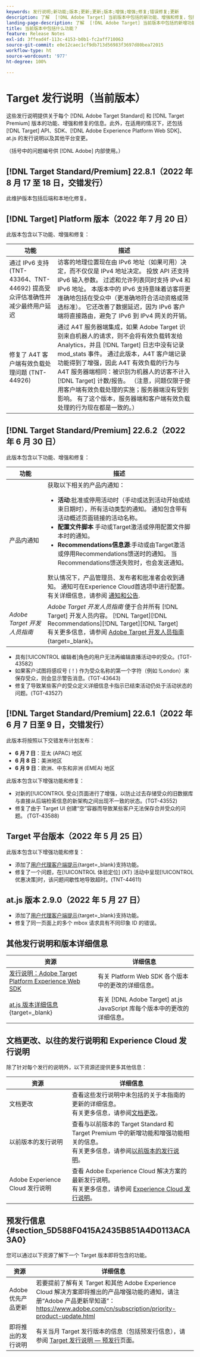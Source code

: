 ```yaml
---
keywords: 发行说明;新功能;版本;更新;更新;版本;增强;增强;修复;错误修复;更新
description: 了解  [!DNL Adobe Target] 当前版本中包括的新功能、增强和修复，包括 SDK、API 和 JavaScript 库。
landing-page-description: 了解  [!DNL Adobe Target] 当前版本中包括的新增功能、增强功能和修复。
title: 当前版本中包括什么功能？
feature: Release Notes
exl-id: 3ffead4f-113c-4153-b0b1-fc2aff710063
source-git-commit: e0e12caec1cf9db713d56983f3697d80bea72015
workflow-type: ht
source-wordcount: '977'
ht-degree: 100%

---
```


# Target 发行说明（当前版本）

这些发行说明提供关于每个 [!DNL Adobe Target Standard] 和 [!DNL Target Premium] 版本的功能、增强和修复的信息。此外，在适用的情况下，还包括 [!DNL Target] API、SDK、[!DNL Adobe Experience Platform Web SDK]、at.js 的发行说明以及其他平台变更。

（括号中的问题编号供 [!DNL Adobe] 内部使用。）

## [!DNL Target Standard/Premium] 22.8.1（2022 年 8 月 17 至 18 日，交错发行）

此维护版本包括后端和本地化修复。

## [!DNL Target] Platform 版本（2022 年 7 月 20 日）

此版本包含以下功能、增强和修复：

| 功能 | 描述 |
| --- | --- |
| 通过 IPv6 支持 (TNT-43364、TNT-44692) 提高受众评估准确性并减少最终用户延迟 | 访客的地理位置现在由 IPv6 地址（如果可用）决定，而不仅仅是 IPv4 地址决定。 投放 API 还支持 IPv6 输入参数。 过滤和允许列表同时支持 IPv4 和 IPv6 地址。 本版本中的 IPv6 支持意味着访客将更准确地包括在受众中（更准确地符合活动资格或筛选标准）。 它还改善了数据延迟，因为 IPv6 客户端将直接路由，避免了 IPv6 到 IPv4 网关的开销。 |
| 修复了 A4T 客户端有效负载处理问题 (TNT-44926) | 通过 A4T 服务器端集成，如果 Adobe Target 识别来自机器人的请求，则不会将有效负载转发给 Analytics，并且 [!DNL Target] 日志中没有记录 mod_stats 事件。 通过此版本，A4T 客户端记录功能得到了增强，因此 A4T 有效负载的行为与 A4T 服务器端相同：被识别为机器人的访客不计入 [!DNL Target] 计数/报告。 （注意，问题仅限于使用客户端有效负载处理的实施；服务器端没有受到影响。 有了这个版本，服务器端和客户端有效负载处理的行为现在都是一致的。） |

## [!DNL Target Standard/Premium] 22.6.2（2022 年 6 月 30 日）

此版本包含以下功能、增强和修复：

| 功能 | 描述 |
| --- | ---  |
| 产品内通知 | 获取以下相关的产品内通知：<ul><li>**活动**:批准或停用活动时（手动或达到活动开始或结束日期时），所有活动类型的通知。 通知包含带有活动概述页面链接的活动名称。</li><li>**配置文件脚本** 手动或Target激活或停用配置文件脚本时的通知。</li><li>**Recommendations信息源**:手动或由Target激活或停用Recommendations馈送时的通知。 当Recommendations馈送失败时，也会发送通知。</li></ul> 默认情况下，产品管理员、发布者和批准者会收到通知。 通知可在Experience Cloud首选项中进行配置。<br>有关详细信息，请参阅 [通知和公告](/help/main/c-intro/understand-the-target-ui.md#notifications-announcements). |
| *Adobe Target 开发人员指南* | *Adobe Target 开发人员指南* 便于合并所有 [!DNL Target] 开发人员内容。 [!DNL Target][!DNL Recommendations][!DNL Target][!DNL Target]<br>有关更多信息，请参阅 [Adobe Target 开发人员指南](https://developer.adobe.com/target/){target=_blank}。 |

* 具有[!UICONTROL 编辑者]角色的用户无法再编辑直播活动中的受众。(TGT-43582)
* 如果客户试图将感叹号 (！) 作为受众名称的第一个字符（例如 !London）来保存受众，则会显示警告消息。(TGT-43643)
* 修复了导致某些客户的受众定义详细信息卡指示已结束活动仍处于活动状态的问题。(TGT-43527)

## [!DNL Target Standard/Premium] 22.6.1（2022 年 6 月 7 日至 9 日，交错发行）

此版本将按照以下交错发布计划发布：

* **6 月 7 日**：亚太 (APAC) 地区
* **6 月 8 日**：美洲地区
* **6 月 9 日**：欧洲、中东和非洲 (EMEA) 地区

此版本包含以下增强功能和修复：

* 对新的[!UICONTROL 受众]页面进行了增强，以防止过去存储受众的旧数据库与直接从后端检索信息的新架构之间出现不一致的状态。(TGT-43552)
* 修复了由于 Target UI 创建“空”容器而导致某些客户无法保存合并受众的问题。 (TGT-43588)

## Target 平台版本（2022 年 5 月 25 日）

此版本包含以下增强功能和修复：

* 添加了[用户代理客户端提示](https://developer.adobe.com/target/implement/client-side/atjs/user-agent-and-client-hints/){target=_blank}支持功能。
* 修复了一个问题，在[!UICONTROL 体验定位] (XT) 活动中呈现[!UICONTROL 优惠决策]时，该问题间歇性地导致超时。(TNT-44611)

## at.js 版本 2.9.0（2022 年 5 月 27 日）

* 添加了[用户代理客户端提示](https://developer.adobe.com/target/implement/client-side/atjs/user-agent-and-client-hints/){target=_blank}支持功能。
* 修复了同一页面上的多个 mbox 请求具有不同印象 ID 的错误。

## 其他发行说明和版本详细信息

| 资源 | 详细信息 |
|--- |--- |
| [发行说明：Adobe Target Platform Experience Web SDK](https://experienceleague.adobe.com/docs/experience-platform/edge/release-notes.html?lang=zh-Hans) | 有关 Platform Web SDK 各个版本中的更改的详细信息。 |
| [at.js 版本详细信息](https://developer.adobe.com/target/implement/client-side/atjs/target-atjs-versions/){target=_blank} | 有关 [!DNL Adobe Target] at.js JavaScript 库每个版本中的更改的详细信息。 |

## 文档更改、以往的发行说明和 Experience Cloud 发行说明

除了针对每个发行的说明外，以下资源还提供更多其他信息：

| 资源 | 详细信息 |
|--- |--- |
| 文档更改 | 查看这些发行说明中未包括的关于本指南的更新的详细信息。<br>有关更多信息，请参阅[文档更改](/help/main/r-release-notes/doc-change.md#reference_366123CF00994BACBBF9BBDF2C4D840C)。 |
| 以前版本的发行说明 | 查看与以前版本的 Target Standard 和 Target Premium 中的新增功能和增强功能相关的信息。<br>有关更多信息，请参阅[以前版本的发行说明](/help/main/r-release-notes/release-notes-for-previous-releases.md)。 |
| Adobe Experience Cloud 发行说明 | 查看 Adobe Experience Cloud 解决方案的最新发行说明。<br>有关更多信息，请参阅 [Experience Cloud 发行说明](https://experienceleague.adobe.com/docs/release-notes/experience-cloud/current.html)。 |

## 预发行信息 {#section_5D588F0415A2435B851A4D0113ACA3A0}

您可以通过以下资源了解下一个 Target 版本即将包含的功能。

| 资源 | 详细信息 |
|--- |--- |
| Adobe 优先产品更新 | 若要提前了解有关 Target 和其他 Adobe Experience Cloud 解决方案即将推出的产品增强功能的通知，请注册“Adobe 产品更新早知道”：<br>[](https://www.adobe.com/cn/subscription/priority-product-update.html)https://www.adobe.com/cn/subscription/priority-product-update.html |
| 即将推出的发行说明 | 有关当月 Target 发行版本的信息（包括预发行信息），请参阅 [Target 发行说明 — 预发行](/help/main/r-release-notes/target-release-notes.md)页面。 |
